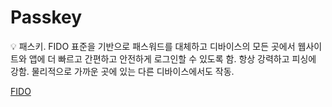 # Passkey

<aside>
💡 패스키.
FIDO 표준을 기반으로 패스워드를 대체하고 디바이스의 모든 곳에서 웹사이트와 앱에 더 빠르고 간편하고 안전하게 로그인할 수 있도록 함.
항상 강력하고 피싱에 강함.
물리적으로 가까운 곳에 있는 다른 디바이스에서도 작동.

</aside>

[FIDO](FIDO%20a12b9e77a48743eda2bccb962d8e8ea1.md)